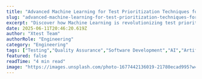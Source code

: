 ```yaml
---
title: "Advanced Machine Learning for Test Prioritization Techniques for Modern Development"
slug: "advanced-machine-learning-for-test-prioritization-techniques-for-modern-development"
excerpt: "Discover how Machine Learning is revolutionizing test prioritization in software development. Unveil the untapped potential of AI in streamlining your testing process, saving time, and enhancing accuracy. Dive deeper into this technological breakthrough and learn how it can elevate your business to new heights."
date: 2025-06-11T20:46:20.619Z
author: "Xtest Team"
authorRole: "Engineering"
category: "Engineering"
tags: ["Testing","Quality Assurance","Software Development","AI","Artificial Intelligence"]
featured: false
readTime: "4 min read"
image: "https://images.unsplash.com/photo-1677442136019-21780ecad995?w=1200&h=600&fit=crop"
---
```


